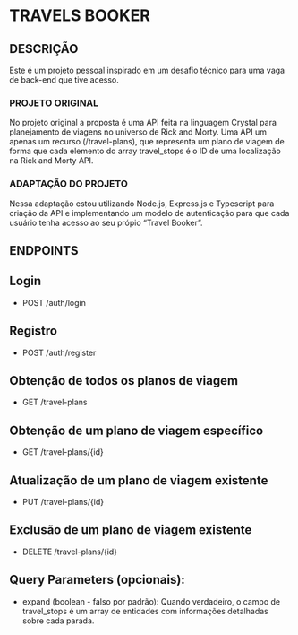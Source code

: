 # TRAVELS BOOKER

## DESCRIÇÃO
Este é um projeto pessoal inspirado em um desafio técnico para uma vaga de back-end que tive acesso.

### PROJETO ORIGINAL
No projeto original a proposta é uma API feita na linguagem Crystal para planejamento de viagens no universo de Rick and Morty. Uma API um apenas um recurso (/travel-plans), que representa um plano de viagem de forma que cada elemento do array travel_stops é o ID de uma localização na Rick and Morty API.

### ADAPTAÇÃO DO PROJETO
Nessa adaptação estou utilizando Node.js, Express.js e Typescript para criação da API e implementando um modelo de autenticação para que cada usuário tenha acesso ao seu própio “Travel Booker”.

## ENDPOINTS

## Login
* POST /auth/login
## Registro
* POST /auth/register

## Obtenção de todos os planos de viagem

* GET /travel-plans

## Obtenção de um plano de viagem específico

* GET /travel-plans/{id}

## Atualização de um plano de viagem existente

* PUT /travel-plans/{id}

## Exclusão de um plano de viagem existente

* DELETE /travel-plans/{id}

## Query Parameters (opcionais):  

* expand (boolean - falso por padrão): Quando verdadeiro, o campo de travel_stops é um array de entidades com informações detalhadas sobre cada parada.  




